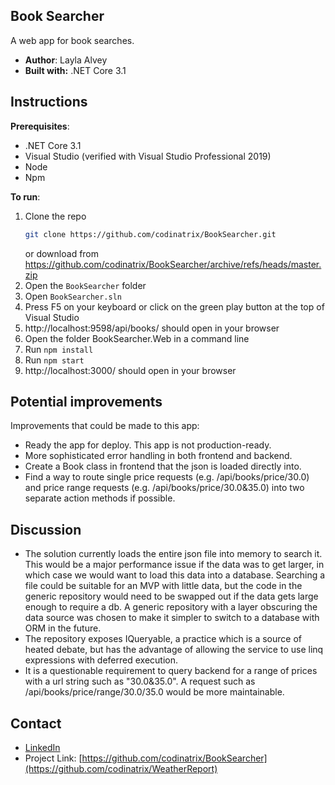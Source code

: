 


## Book Searcher
A web app for book searches.

* **Author**: Layla Alvey
* **Built with:** .NET Core 3.1


## Instructions

**Prerequisites**: 
*  .NET Core 3.1
* Visual Studio (verified with Visual Studio Professional 2019)
* Node
* Npm

**To run**: 
1. Clone the repo
   ```sh
   git clone https://github.com/codinatrix/BookSearcher.git
   ``` 
   or download from https://github.com/codinatrix/BookSearcher/archive/refs/heads/master.zip
2. Open the `BookSearcher` folder
3. Open `BookSearcher.sln`
4. Press F5 on your keyboard or click on the green play button at the top of Visual Studio
5. http://localhost:9598/api/books/ should open in your browser
6. Open the folder BookSearcher.Web in a command line
7. Run `npm install`
8. Run `npm start`
9. http://localhost:3000/ should open in your browser

## Potential improvements
Improvements that could be made to this app:

 - Ready the app for deploy. This app is not production-ready.
 - More sophisticated error handling in both frontend and backend.
 - Create a Book class in frontend that the json is loaded directly into.
 - Find a way to route single price requests (e.g. /api/books/price/30.0) and price range requests (e.g. /api/books/price/30.0&35.0) into two separate action methods if possible.
 

## Discussion
 
 - The solution currently loads the entire json file into memory to search it. This would be a major performance issue if the data was to get larger, in which case we would want to load this data into a database. Searching a file could be suitable for an MVP with little data, but the code in the generic repository would need to be swapped out if the data gets large enough to require a db. A generic repository with a layer obscuring the data source was chosen to make it simpler to switch to a database with ORM in the future. 
 - The repository exposes IQueryable, a practice which is a source of heated debate, but has the advantage of allowing the service to use linq expressions with deferred execution.
 - It is a questionable requirement to query backend for a range of prices with a url string such as "30.0&35.0". A request such as /api/books/price/range/30.0/35.0 would be more maintainable.

## Contact
* [LinkedIn](https://www.linkedin.com/in/laylaalvey/)
* Project Link: [https://github.com/codinatrix/BookSearcher](https://github.com/codinatrix/WeatherReport)


